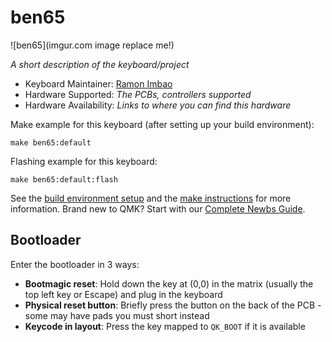 # ben65

![ben65](imgur.com image replace me!)

*A short description of the keyboard/project*

* Keyboard Maintainer: [Ramon Imbao](https://github.com/ramonimbao)
* Hardware Supported: *The PCBs, controllers supported*
* Hardware Availability: *Links to where you can find this hardware*

Make example for this keyboard (after setting up your build environment):

    make ben65:default

Flashing example for this keyboard:

    make ben65:default:flash

See the [build environment setup](https://docs.qmk.fm/#/getting_started_build_tools) and the [make instructions](https://docs.qmk.fm/#/getting_started_make_guide) for more information. Brand new to QMK? Start with our [Complete Newbs Guide](https://docs.qmk.fm/#/newbs).

## Bootloader

Enter the bootloader in 3 ways:

* **Bootmagic reset**: Hold down the key at (0,0) in the matrix (usually the top left key or Escape) and plug in the keyboard
* **Physical reset button**: Briefly press the button on the back of the PCB - some may have pads you must short instead
* **Keycode in layout**: Press the key mapped to `QK_BOOT` if it is available
